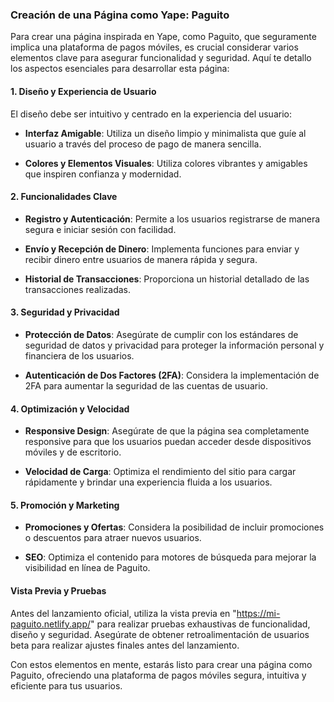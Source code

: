 ### Creación de una Página como Yape: Paguito

Para crear una página inspirada en Yape, como Paguito, que seguramente implica una plataforma de pagos móviles, es crucial considerar varios elementos clave para asegurar funcionalidad y seguridad. Aquí te detallo los aspectos esenciales para desarrollar esta página:

#### 1. **Diseño y Experiencia de Usuario**

El diseño debe ser intuitivo y centrado en la experiencia del usuario:

- **Interfaz Amigable**: Utiliza un diseño limpio y minimalista que guíe al usuario a través del proceso de pago de manera sencilla.
  
- **Colores y Elementos Visuales**: Utiliza colores vibrantes y amigables que inspiren confianza y modernidad.

#### 2. **Funcionalidades Clave**

- **Registro y Autenticación**: Permite a los usuarios registrarse de manera segura e iniciar sesión con facilidad.

- **Envío y Recepción de Dinero**: Implementa funciones para enviar y recibir dinero entre usuarios de manera rápida y segura.

- **Historial de Transacciones**: Proporciona un historial detallado de las transacciones realizadas.

#### 3. **Seguridad y Privacidad**

- **Protección de Datos**: Asegúrate de cumplir con los estándares de seguridad de datos y privacidad para proteger la información personal y financiera de los usuarios.

- **Autenticación de Dos Factores (2FA)**: Considera la implementación de 2FA para aumentar la seguridad de las cuentas de usuario.

#### 4. **Optimización y Velocidad**

- **Responsive Design**: Asegúrate de que la página sea completamente responsive para que los usuarios puedan acceder desde dispositivos móviles y de escritorio.

- **Velocidad de Carga**: Optimiza el rendimiento del sitio para cargar rápidamente y brindar una experiencia fluida a los usuarios.

#### 5. **Promoción y Marketing**

- **Promociones y Ofertas**: Considera la posibilidad de incluir promociones o descuentos para atraer nuevos usuarios.

- **SEO**: Optimiza el contenido para motores de búsqueda para mejorar la visibilidad en línea de Paguito.

#### Vista Previa y Pruebas

Antes del lanzamiento oficial, utiliza la vista previa en "https://mi-paguito.netlify.app/" para realizar pruebas exhaustivas de funcionalidad, diseño y seguridad. Asegúrate de obtener retroalimentación de usuarios beta para realizar ajustes finales antes del lanzamiento.

Con estos elementos en mente, estarás listo para crear una página como Paguito, ofreciendo una plataforma de pagos móviles segura, intuitiva y eficiente para tus usuarios.